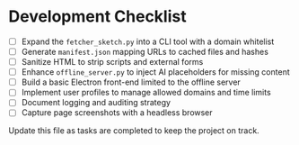 # Development Checklist

- [ ] Expand the `fetcher_sketch.py` into a CLI tool with a domain whitelist
- [ ] Generate `manifest.json` mapping URLs to cached files and hashes
- [ ] Sanitize HTML to strip scripts and external forms
- [ ] Enhance `offline_server.py` to inject AI placeholders for missing content
- [ ] Build a basic Electron front-end limited to the offline server
- [ ] Implement user profiles to manage allowed domains and time limits
- [ ] Document logging and auditing strategy
- [ ] Capture page screenshots with a headless browser

Update this file as tasks are completed to keep the project on track.
